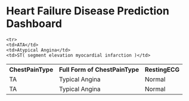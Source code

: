 
<h1>Heart Failure Disease Prediction Dashboard</h1>

<table> 
<th>ChestPainType</th>
<th> Full Form of ChestPainType</th>
<th> RestingECG </th>
  <tr>
    <td>TA</td>
    <td>Typical Angina</td>
    <td>Normal</td>
  </tr>
  
    <tr>
    <td>ATA</td>
    <td>Atypical Angina</td>
    <td>ST( segment elevation myocardial infarction )</td>
  </tr>
    <tr>
    <td>TA</td>
    <td>Typical Angina</td>
    <td>Normal</td>
  </tr>
</table>
